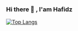 
### Hi there 👋 , I'am Hafidz



<!-- [![Linkedin Badge](https://img.shields.io/badge/-hafidzafriansyah-0072b1?style=flat&logo=Linkedin&logoColor=white&link=https://www.linkedin.com/in/hafidzafriansyah/)](https://www.linkedin.com/in/hafidzafriansyah/) [![Github Badge](https://img.shields.io/badge/-hfdzafrnsyh-grey?style=flat&logo=github&logoColor=white&link=https://github.com/hfdzafrnsyh/)](https://www.github.com/hfdzafrnsyh/)  -->

<!-- --------- -->
<!-- <p align=left> <img src=https://komarev.com/ghpvc/?username=hfdzafrnsyh alt=hfdzafrnsyh /> </p> -->

<!-- ![Anurag's GitHub stats](https://github-readme-stats-git-masterrstaa-rickstaa.vercel.app/api?username=hfdzafrnsyh&show_icons=true&theme=tokyonight&text_color=ffffff)  -->
[![Top Langs](https://github-readme-stats-git-masterrstaa-rickstaa.vercel.app/api/top-langs/?username=hfdzafrnsyh&hide=blade,css,handlebars,scss,hack&show_icons=true&theme=tokyonight&layout=compact&text_color=1E90FF&border_color=70a5fd&bg_color=00004d&border_radius=4)](https://github.com/hfdzafrnsyh/github-readme-stats)




<!--
--image header
<p align=center> 
  <img src="https://raw.githubusercontent.com/hfdzafrnsyh/hfdzafrnsyh/main/hfdz-cart.png" width=210px /> 
</p>


**hfdzafrnsyh/hfdzafrnsyh** is a ✨ _special_ ✨ repository because its `README.md` (this file) appears on your GitHub profile.


--github readme stats
![Readme Card](https://github-readme-stats.vercel.app/api/pin/?username=hfdzafrnsyh&repo=todos-backend)

--tools
<p><i>Language</i></p>

![](https://img.shields.io/badge/-JavaScript-1a1a30?logo=Javascript&logoColor=yellow)
![](https://img.shields.io/badge/-Php-474a8a?logo=Php&logoColor=white)
![](https://img.shields.io/badge/-Kotlin-f8f8ff?logo=Kotlin&logoColor=b264d9)

<p><i>Framework</i></p>

![](https://img.shields.io/badge/-ReactJs-61dbfb?logo=React&logoColor=f8f8ff)
![](https://img.shields.io/badge/-Laravel-fb503b?logo=Laravel&logoColor=f8f8ff)


Here are some ideas to get you started:


- 🔭 I’m currently working on ...
- 🌱 I’m currently learning ...
- 👯 I’m looking to collaborate on ...
- 🤔 I’m looking for help with ...
- 💬 Ask me about ...
- 📫 How to reach me: ...
- 😄 Pronouns: ...
- ⚡ Fun fact: ...
-->
